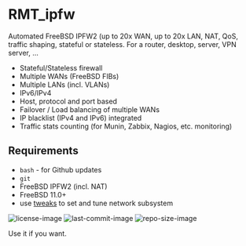 # RMT_ipfw
Automated FreeBSD IPFW2 (up to 20x WAN, up to 20x LAN, NAT, QoS, traffic shaping, stateful or stateless. For a router, desktop, server, VPN server, ...

- Stateful/Stateless firewall
- Multiple WANs (FreeBSD FIBs)
- Multiple LANs (incl. VLANs)
- IPv6/IPv4
- Host, protocol and port based
- Failover / Load balancing of multiple WANs
- IP blacklist (IPv4 and IPv6) integrated
- Traffic stats counting (for Munin, Zabbix, Nagios, etc. monitoring)


Requirements
---
- `bash` - for Github updates
- `git`
- FreeBSD IPFW2 (incl. NAT)
- FreeBSD 11.0+
- use [tweaks](tweaks) to set and tune network subsystem


![license-image](https://img.shields.io/github/license/remetremet/RMT_ipfw?style=plastic)
![last-commit-image](https://img.shields.io/github/last-commit/remetremet/RMT_ipfw?style=plastic)
![repo-size-image](https://img.shields.io/github/repo-size/remetremet/RMT_ipfw?style=plastic)

Use it if you want.
